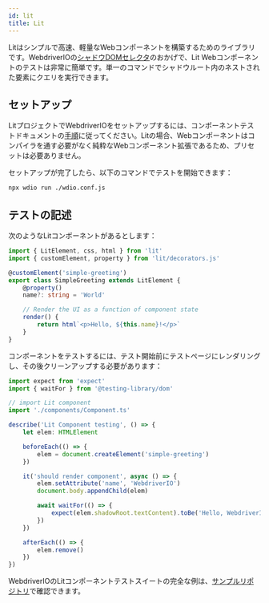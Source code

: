 ```yaml
---
id: lit
title: Lit
---
```


Litはシンプルで高速、軽量なWebコンポーネントを構築するためのライブラリです。WebdriverIOの[シャドウDOMセレクタ](/docs/selectors#deep-selectors)のおかげで、Lit Webコンポーネントのテストは非常に簡単です。単一のコマンドでシャドウルート内のネストされた要素にクエリを実行できます。

## セットアップ

LitプロジェクトでWebdriverIOをセットアップするには、コンポーネントテストドキュメントの[手順](/docs/component-testing#set-up)に従ってください。Litの場合、Webコンポーネントはコンパイラを通す必要がなく純粋なWebコンポーネント拡張であるため、プリセットは必要ありません。

セットアップが完了したら、以下のコマンドでテストを開始できます：

```sh
npx wdio run ./wdio.conf.js
```

## テストの記述

次のようなLitコンポーネントがあるとします：

```ts title="./components/Component.ts"
import { LitElement, css, html } from 'lit'
import { customElement, property } from 'lit/decorators.js'

@customElement('simple-greeting')
export class SimpleGreeting extends LitElement {
    @property()
    name?: string = 'World'

    // Render the UI as a function of component state
    render() {
        return html`<p>Hello, ${this.name}!</p>`
    }
}
```

コンポーネントをテストするには、テスト開始前にテストページにレンダリングし、その後クリーンアップする必要があります：

```ts title="lit.test.js"
import expect from 'expect'
import { waitFor } from '@testing-library/dom'

// import Lit component
import './components/Component.ts'

describe('Lit Component testing', () => {
    let elem: HTMLElement

    beforeEach(() => {
        elem = document.createElement('simple-greeting')
    })

    it('should render component', async () => {
        elem.setAttribute('name', 'WebdriverIO')
        document.body.appendChild(elem)

        await waitFor(() => {
            expect(elem.shadowRoot.textContent).toBe('Hello, WebdriverIO!')
        })
    })

    afterEach(() => {
        elem.remove()
    })
})
```

WebdriverIOのLitコンポーネントテストスイートの完全な例は、[サンプルリポジトリ](https://github.com/webdriverio/component-testing-examples/tree/main/lit-typescript-vite)で確認できます。